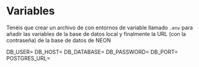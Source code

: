 # Variables

Tenéis que crear un archivo de con entornos de variable llamado `.env` para añadir las variables de la base de datos local y finalmente la URL (con la contraseña) de la base de datos de NEON

DB_USER=
DB_HOST=
DB_DATABASE=
DB_PASSWORD=
DB_PORT=
POSTGRES_URL=
